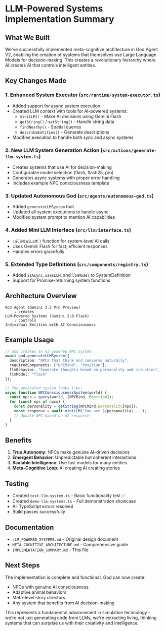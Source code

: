 # LLM-Powered Systems Implementation Summary

## What We Built

We've successfully implemented meta-cognitive architecture in God Agent V2, enabling the creation of systems that themselves use Large Language Models for decision-making. This creates a revolutionary hierarchy where AI creates AI that controls intelligent entities.

## Key Changes Made

### 1. Enhanced System Executor (`src/runtime/system-executor.ts`)
- Added support for async system execution
- Created LLM context with tools for AI-powered systems:
  - `miniLLM()` - Make AI decisions using Gemini Flash
  - `getString()` / `setString()` - Handle string data
  - `findNearby()` - Spatial queries
  - `describeEntities()` - Generate descriptions
- Modified execution to handle both sync and async systems

### 2. New LLM System Generation Action (`src/actions/generate-llm-system.ts`)
- Creates systems that use AI for decision-making
- Configurable model selection (flash, flash25, pro)
- Generates async systems with proper error handling
- Includes example NPC consciousness template

### 3. Updated Autonomous God (`src/agents/autonomous-god.ts`)
- Added `generateLLMSystem` tool
- Updated all system executions to handle async
- Modified system prompt to mention AI capabilities

### 4. Added Mini LLM Interface (`src/llm/interface.ts`)
- `callMiniLLM()` function for system-level AI calls
- Uses Gemini Flash for fast, efficient responses
- Handles errors gracefully

### 5. Extended Type Definitions (`src/components/registry.ts`)
- Added `isAsync`, `usesLLM`, and `llmModel` to SystemDefinition
- Support for Promise-returning system functions

## Architecture Overview

```
God Agent (Gemini 2.5 Pro Preview)
    ↓ creates
LLM-Powered Systems (Gemini 2.0 Flash)
    ↓ controls
Individual Entities with AI Consciousness
```

## Example Usage

```typescript
// God creates an AI-powered NPC system
await god.generateLLMSystem({
  description: "NPCs that think and converse naturally",
  requiredComponents: ["NPCMind", "Position"],
  llmBehavior: "Generate thoughts based on personality and situation",
  llmModel: "flash"
});

// The generated system looks like:
async function NPCConsciousnessSystem(world) {
  const npcs = query(world, [NPCMind, Position]);
  for (const npc of npcs) {
    const personality = getString(NPCMind.personality[npc]);
    const response = await miniLLM(`You are ${personality}...`);
    // Update NPC based on AI response
  }
}
```

## Benefits

1. **True Autonomy**: NPCs make genuine AI-driven decisions
2. **Emergent Behavior**: Unpredictable but coherent interactions
3. **Scalable Intelligence**: Use fast models for many entities
4. **Meta-Cognitive Loop**: AI creating AI creating stories

## Testing

- Created `test-llm-system.ts` - Basic functionality test ✅
- Created `demo-llm-systems.ts` - Full demonstration showcase
- All TypeScript errors resolved
- Build passes successfully

## Documentation

- `LLM_POWERED_SYSTEMS.md` - Original design document
- `META_COGNITIVE_ARCHITECTURE.md` - Comprehensive guide
- `IMPLEMENTATION_SUMMARY.md` - This file

## Next Steps

The implementation is complete and functional. God can now create:
- NPCs with genuine AI consciousness
- Adaptive animal behaviors
- Meta-level story directors
- Any system that benefits from AI decision-making

This represents a fundamental advancement in simulation technology - we're not just generating code from LLMs, we're extracting living, thinking systems that can surprise us with their creativity and intelligence.